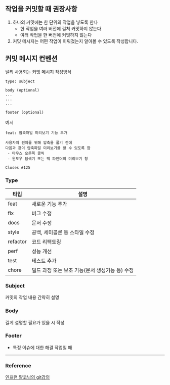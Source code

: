 ## 작업을 커밋할 때 권장사항
1. 하나의 커밋에는 한 단위의 작업을 넣도록 한다
   * 한 작업을 여러 버전에 걸쳐 커밋하지 않는다
   * 여러 작업을 한 버전에 커밋하지 않는다
2. 커밋 메시지는 어떤 작업이 이뤄졌는지 알아볼 수 있도록 작성합니다.


## 커밋 메시지 컨벤션
널리 사용되는 커밋 메시지 작성방식
```
type: subject

body (optional)
...
...
...

footer (optional)
```

예시
```
feat: 압축파일 미리보기 기능 추가

사용자의 편의를 위해 압축을 풀기 전에
다음과 같이 압축파일 미리보기를 할 수 있도록 함
 - 마우스 오른쪽 클릭
 - 윈도우 탐색기 또는 맥 파인더의 미리보기 창

Closes #125
```

### Type
|타입|설명|
|--|--|
|feat|새로운 기능 추가|
|fix|버그 수정|
|docs|문서 수정|
|style|공백, 세미콜론 등 스타일 수정|
|refactor|코드 리팩토링|
|perf|성능 개선|
|test|테스트 추가|
|chore|빌드 과정 또는 보조 기능(문서 생성기능 등) 수정|

### Subject
커밋의 작업 내용 간략히 설명

### Body
길게 설명할 필요가 있을 시 작성

### Footer
* 특정 이슈에 대한 해결 작업일 때


---

### Reference
[인프런 얄코님의 git강의](https://www.inflearn.com/course/%EC%A0%9C%EB%8C%80%EB%A1%9C-%ED%8C%8C%EB%8A%94-%EA%B9%83/dashboard)
